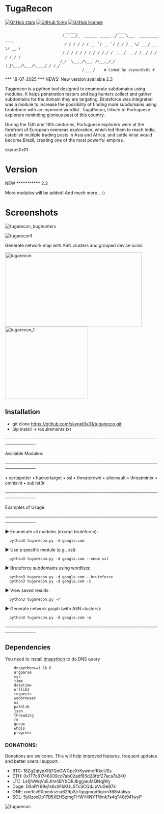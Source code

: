 # TugaRecon
<a href="https://github.com/skynet0x01/tugarecon/stargazers"><img alt="GitHub stars" src="https://img.shields.io/github/stars/skynet0x01/tugarecon?style=for-the-badge"></a>
<a href="https://github.com/skynet0x01/tugarecon/network"><img alt="GitHub forks" src="https://img.shields.io/github/forks/skynet0x01/tugarecon?style=for-the-badge"></a>
<a href="https://github.com/skynet0x01/tugarecon/blob/master/LICENSE"><img alt="GitHub license" src="https://img.shields.io/github/license/skynet0x01/tugarecon?style=for-the-badge"></a>

                               ______                  ____
                              /_  __/_  ______ _____ _/ __ \___  _________  ____
                               / / / / / / __ `/ __ `/ /_/ / _ \/ ___/ __ \/ __ \
                              / / / /_/ / /_/ / /_/ / _, _/  __/ /__/ /_/ / / / /
                             /_/  \__,_/\__, /\__,_/_/ |_|\___/\___/\____/_/ /_/
                                       /____/    # Coded By skynet0x01 #

*** 18-07-2025 ***
NEWS: New version available 2.3

Tugarecon is a python tool designed to enumerate subdomains using modules. It helps penetration testers and bug hunters collect and gather subdomains for the domain they are targeting.  Bruteforce was integrated was a module to increase the possibility of finding more subdomains using bruteforce with an improved wordlist.
TugaRecon, tribute to Portuguese explorers reminding glorious past of this country.

During the 15th and 16th centuries, Portuguese explorers were at the forefront of European overseas exploration, which led them to reach India, establish multiple trading posts in Asia and Africa, and settle what would become Brazil, creating one of the most powerful empires.

skynet0x01

# Version
NEW *********** 2.3 

More modules will be added!
And much more... :)

# Screenshots

![tugarecon_bughunters](https://user-images.githubusercontent.com/39160972/162957618-02e38cff-942a-4ea5-983b-d3c21eca1f9b.png)

![tugarecon1](https://user-images.githubusercontent.com/39160972/162959038-5fbfc6df-8f18-4c91-b037-0097e6338d9e.png)

Generate network map with ASN clusters and grouped device icons

<img  width="445" height="241" alt="tugarecon" src="https://github.com/user-attachments/assets/2af6193c-fb52-4150-abda-10367033eefa" />

<img width="268" height="236" alt="tugarecon_1" src="https://github.com/user-attachments/assets/0c2c3153-7337-4e00-b916-261f45c030af" />


## Installation

- git clone https://github.com/skynet0x01/tugarecon.git
- pip install -r requirements.txt

────────────────────────────────────────────────────────────

 Available Modules:
 
────────────────────────────────────────────────────────────

  • certspotter     • hackertarget   • ssl           • threatcrowd
  • alienvault      • threatminer    • omnisint      • sublist3r

────────────────────────────────────────────────────────────

 Examples of Usage:
 
────────────────────────────────────────────────────────────

  ▶ Enumerate all modules (except bruteforce):
  
      python3 tugarecon.py -d google.com

  ▶ Use a specific module (e.g., ssl):
  
      python3 tugarecon.py -d google.com --enum ssl

  ▶ Bruteforce subdomains using wordlists:
  
      python3 tugarecon.py -d google.com --bruteforce
      python3 tugarecon.py -d google.com -b

  ▶ View saved results:
  
      python3 tugarecon.py -r

  ▶ Generate network graph (with ASN clusters):
  
      python3 tugarecon.py -d google.com -m


────────────────────────────────────────────────────────────


## Dependencies
You need to install [dnspython](http://www.dnspython.org) to do DNS query

        dnspython>=1.16.0
        argparse
        sys
        time
        datetime
        urllib3
        requests
        webbrowser
        os
        pathlib
        json
        threading
        re 
        queue
        whois
        progress

### DONATIONS:
Donations are welcome. This will help improved features, frequent updates and better overall support.

  - BTC: 18Zg2qiypXRj7QnGWCpcXrKywmcfKkcUSs
  - ETH: 0x177c81746009cd7ab02adf85d28fbf27aca7a240
  - LTC: Le1jfoWqVoEJtm4BYbQRJbggiauMQNqjWy
  - Doge: DSnRY69q1k6xhFkKULSTcSCQdJpVuGeB7k
  - ONE: one1cv90mednznu629p3jr7gqgmqd6qcm368stalwp
  - SOL: 5yRzoxDp17B5XEHSzmgTHWY4NYTWnk7s4qT48t941wyP

   ![tugarecon](https://user-images.githubusercontent.com/39160972/75924110-45d8e300-5e5e-11ea-8832-55c08ecc2902.jpg)
